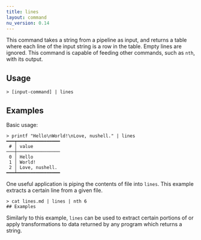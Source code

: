 ```yaml
---
title: lines
layout: command
nu_version: 0.14
---
```

This command takes a string from a pipeline as input, and returns a table where each line of the input string is a row in the table. Empty lines are ignored. This command is capable of feeding other commands, such as `nth`, with its output.

## Usage
```shell
> [input-command] | lines
```

## Examples
Basic usage:
```shell
> printf "Hello\nWorld!\nLove, nushell." | lines
━━━┯━━━━━━━━━━━━━━━━
 # │ value
───┼────────────────
 0 │ Hello
 1 │ World!
 2 │ Love, nushell.
━━━┷━━━━━━━━━━━━━━━━
```

One useful application is piping the contents of file into `lines`. This example extracts a certain line from a given file.
```shell
> cat lines.md | lines | nth 6
## Examples
```

Similarly to this example, `lines` can be used to extract certain portions of or apply transformations to data returned by any program which returns a string.
